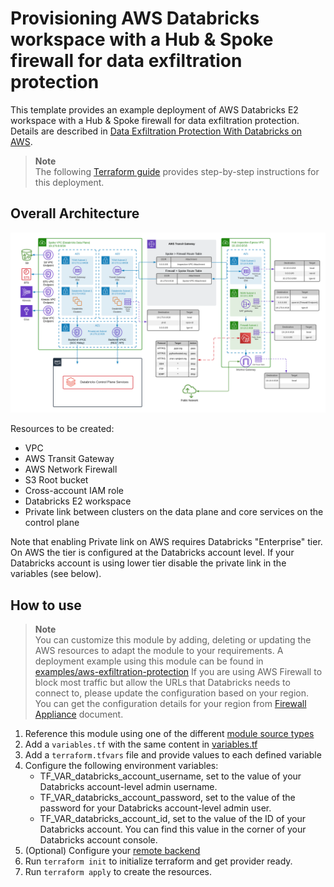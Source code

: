 # Provisioning AWS Databricks workspace with a Hub & Spoke firewall for data exfiltration protection

This template provides an example deployment of AWS Databricks E2 workspace with a Hub & Spoke firewall for data exfiltration protection. Details are described in [Data Exfiltration Protection With Databricks on AWS](https://www.databricks.com/blog/2021/02/02/data-exfiltration-protection-with-databricks-on-aws.html). 

> **Note**  
> The following [Terraform guide](https://registry.terraform.io/providers/databricks/databricks/latest/docs/guides/aws-e2-firewall-hub-and-spoke#provider-initialization-for-e2-workspaces) provides step-by-step instructions for this deployment. 

## Overall Architecture

![alt text](https://raw.githubusercontent.com/databricks/terraform-databricks-examples/main/modules/aws-exfiltration-protection/images/aws-exfiltration-classic.png?raw=true)

Resources to be created:
* VPC
* AWS Transit Gateway
* AWS Network Firewall
* S3 Root bucket
* Cross-account IAM role
* Databricks E2 workspace
* Private link between clusters on the data plane and core services on the control plane

Note that enabling Private link on AWS requires Databricks "Enterprise" tier. On AWS the tier is configured at the Databricks account level.
If your Databricks account is using lower tier disable the private link in the variables (see below).

## How to use

> **Note**  
> You can customize this module by adding, deleting or updating the AWS resources to adapt the module to your requirements.
> A deployment example using this module can be found in [examples/aws-exfiltration-protection](../../examples/aws-exfiltration-protection)
> If you are using AWS Firewall to block most traffic but allow the URLs that Databricks needs to connect to, please update the configuration based on your region. You can get the configuration details for your region from [Firewall Appliance](https://docs.databricks.com/administration-guide/cloud-configurations/aws/customer-managed-vpc.html#firewall-appliance-infrastructure) document.

1. Reference this module using one of the different [module source types](https://developer.hashicorp.com/terraform/language/modules/sources)
2. Add a `variables.tf` with the same content in [variables.tf](variables.tf)
3. Add a `terraform.tfvars` file and provide values to each defined variable
4. Configure the following environment variables:
    * TF_VAR_databricks_account_username, set to the value of your Databricks account-level admin username.
    * TF_VAR_databricks_account_password, set to the value of the password for your Databricks account-level admin user.
    * TF_VAR_databricks_account_id, set to the value of the ID of your Databricks account. You can find this value in the corner of your Databricks account console.
5. (Optional) Configure your [remote backend](https://developer.hashicorp.com/terraform/language/settings/backends/s3)
6. Run `terraform init` to initialize terraform and get provider ready.
7. Run `terraform apply` to create the resources.